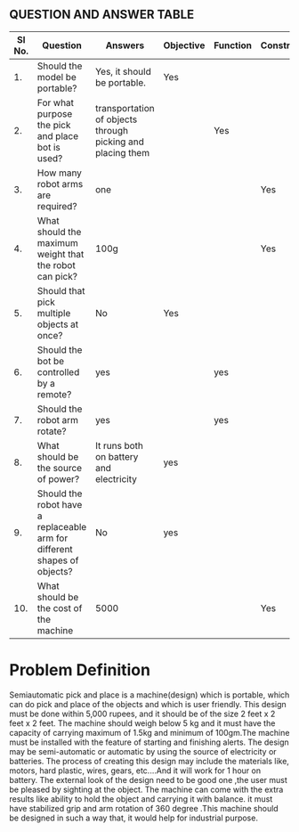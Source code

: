 ## QUESTION AND ANSWER TABLE
|SI No.|  Question  |  Answers  |Objective|Function|Constraint|
|------|------------|-----------|---------|--------|----------|
|1.|Should the model be portable?|Yes, it should be portable.|Yes|||
|2.|For what purpose the pick and place bot is used?|transportation of objects through picking and placing them||Yes||
|3.|How many robot arms are required?|one|||Yes| 
|4.|What should the maximum weight that the robot can pick?|100g|||Yes|
|5.|Should that pick multiple objects at once?|No|Yes|
|6.|Should the bot be controlled by a remote?|yes||yes|
|7.|Should the robot arm rotate?|yes||yes|
|8.|What should be the source of power?|It runs both on battery and electricity|yes|
|9.|Should the robot have a replaceable arm for different shapes of objects?|No|yes|
|10.|What should be the cost of the machine|5000|||Yes|


# Problem Definition
Semiautomatic pick and place is a machine(design) which is portable, which can do pick and place of the objects and which is user friendly. This design must be done within 5,000 rupees, and it should be of the size 2 feet x 2 feet x 2 feet. The machine should weigh below 5 kg and it must have the capacity of carrying maximum of 1.5kg and minimum of 100gm.The machine must be installed with the feature of starting and finishing alerts. The design may be semi-automatic or automatic by using the source of electricity or batteries. The process of creating this design may include the materials like, motors, hard plastic, wires, gears, etc....And it will work for 1 hour on battery. The external look of the design need to be good one ,the user must be pleased by sighting at the object. The machine can come with the extra results like ability to hold the object and carrying it with balance. it must have stabilized grip and arm rotation of 360 degree .This machine should be designed in such a way that, it would help for industrial purpose.